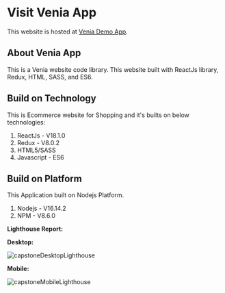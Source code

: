 # Visit Venia App
This website is hosted at [Venia Demo App](https://rk66777.github.io/adobecapstoneassignment/).

## About Venia App

This is a Venia website code library. This website built with ReactJs library, Redux, HTML, SASS, and ES6.  

## Build on Technology
This is Ecommerce website for Shopping and it's builts on below technologies: 
1. ReactJs - V18.1.0
2. Redux - V8.0.2
3. HTML5/SASS
4. Javascript - ES6

## Build on Platform
This Application built on Nodejs Platform.
1. Nodejs - V16.14.2
2. NPM - V8.6.0


**Lighthouse Report:**

**Desktop:**

![capstoneDesktopLighthouse](https://user-images.githubusercontent.com/105698426/180724935-73fa333d-7d3c-4b08-81d5-2fd5ee018543.PNG)

**Mobile:**

![capstoneMobileLighthouse](https://user-images.githubusercontent.com/105698426/180725311-cd5c89ef-fba6-4d62-896d-77a1c7ad687a.PNG)



